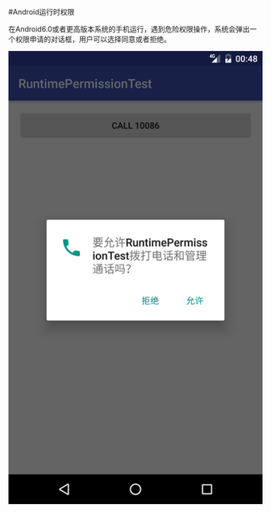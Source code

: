 #Android运行时权限

在Android6.0或者更高版本系统的手机运行，遇到危险权限操作，系统会弹出一个权限申请的对话框，用户可以选择同意或者拒绝。


![](\screenshot/Screenshot.png)
